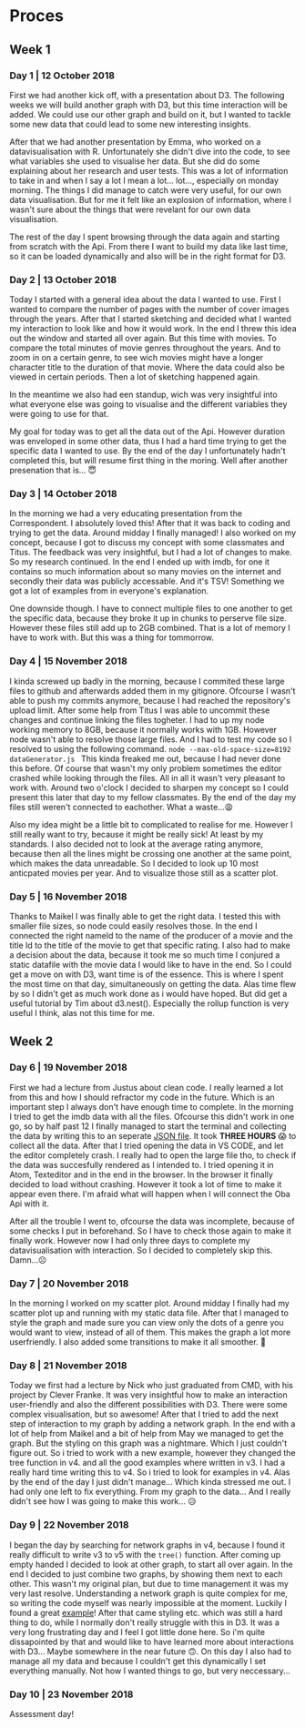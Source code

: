 # Proces 


## Week 1


### Day 1 | 12 October 2018

First we had another kick off, with a presentation about D3. The following weeks we will build another graph with D3, but this time interaction will be added. We could use our other graph and build on it, but I wanted to tackle some new data that could lead to some new interesting insights. 

After that we had another presentation by Emma, who worked on a datavisualisation with R. Unfortunately she didn't dive into the code, to see what variables she used to visualise her data. But she did do some explaining about her research and user tests. This was a lot of information to take in and when I say a lot I mean a lot... lot..., especially on monday morning. The things I did manage to catch were very useful, for our own data visualisation. But for me it felt like an explosion of information, where I wasn't sure about the things that were revelant for our own data visualisation.

The rest of the day I spent browsing through the data again and starting from scratch with the Api. From there I want to build my data like last time, so it can be loaded dynamically and also will be in the right format for D3. 


### Day 2 | 13 October 2018

Today I started with a general idea about the data I wanted to use. First I wanted to compare the number of pages with the number of cover images through the years. After that I started sketching and decided what I wanted my interaction to look like and how it would work. In the end I threw this idea out the window and started all over again. But this time with movies. To compare the total minutes of movie genres throughout the years. And to zoom in on a certain genre, to see wich movies might have a longer character title to the duration of that movie. Where the data could also be viewed in certain periods. Then a lot of sketching happened again. 

In the meantime we also had een standup, wich was very insightful into what everyone else was going to visualise and the different variables they were going to use for that. 

My goal for today was to get all the data out of the Api. However duration was enveloped in some other data, thus I had a hard time trying to get the specific data I wanted to use. By the end of the day I unfortunately hadn't completed this, but will resume first thing in the moring. Well after another presenation that is... 😇



### Day 3 | 14 October 2018

In the morning we had a very educating presentation from the Correspondent. I absolutely loved this! After that it was back to coding and trying to get the data. Around midday I finally managed! I also worked on my concept, because I got to discuss my concept with some classmates and Titus. The feedback was very insightful, but I had a lot of changes to make. So my research continued. In the end I ended up with imdb, for one it contains so much information about so many movies on the internet and secondly their data was publicly accessable. And it's TSV! Something we got a lot of examples from in everyone's explanation. 

One downside though. I have to connect multiple files to one another to get the specific data, because they broke it up in chunks to perserve file size. However these files still add up to 2GB combined. That is a lot of memory I have to work with. But this was a thing for tommorrow. 


### Day 4 | 15 November 2018

I kinda screwed up badly in the morning, because I commited these large files to github and afterwards added them in my gitignore. Ofcourse I wasn't able to push my commits anymore, because I had reached the repository's upload limit. After some help from Titus I was able to uncommit these changes and continue linking the files togheter. I had to up my node working memory to 8GB, because it normally works with 1GB. However node wasn't able to resolve those large files. And I had to test my code so I resolved to using the following command. ```node --max-old-space-size=8192 dataGenerator.js ``` This kinda freaked me out, because I had never done this before. Of course that wasn't my only problem sometimes the editor crashed while looking through the files. All in all it wasn't very pleasant to work with. Around two o'clock I decided to sharpen my concept so I could present this later that day to my fellow classmates. By the end of the day my files still weren't connected to eachother. What a waste...😩

Also my idea might be a little bit to complicated to realise for me. However I still really want to try, because it might be really sick! At least by my standards. I also decided not to look at the average rating anymore, because then all the lines might be crossing one another at the same point, which makes the data unreadable. So I decided to look up 10 most anticpated movies per year. And to visualize those still as a scatter plot. 


### Day 5 | 16 November 2018

Thanks to Maikel I was finally able to get the right data. I tested this with smaller file sizes, so node could easily resolves those. In the end I connected the right nameId to the name of the producer of a movie and the title Id to the title of the movie to get that specific rating. I also had to make a decision about the data, because it took me so much time I conjured a static datafile with the movie data I would like to have in the end. So I could get a move on with D3, want time is of the essence. This is where I spent the most time on that day, simultaneously on getting the data. Alas time flew by so I didn't get as much work done as i would have hoped. But did get a useful tutorial by Tim about d3.nest(). Especially the rollup function is very useful I think, alas not this time for me. 




## Week 2


### Day 6 | 19 November 2018

First we had a lecture from Justus about clean code. I really learned a lot from this and how I should refractor my code in the future. Which is an important step I always don't have enough time to complete. In the morning I tried to get the imdb data with all the files. Ofcourse this didn't work in one go, so by half past 12 I finally managed to start the terminal and collecting the data by writing this to an seperate [JSON file](). It took **THREE HOURS** 😱 to collect all the data. After that I tried opening the data in VS CODE, and let the editor completely crash. I really had to open the large file tho, to check if the data was succesfully rendered as I intended to. I tried opening it in Atom, Texteditor and in the end in the browser. In the browser it finally decided to load without crashing. However it took a lot of time to make it appear even there. I'm afraid what will happen when I will connect the Oba Api with it. 

After all the trouble I went to, ofcourse the data was incomplete, because of some checks I put in beforehand. So I have to check those again to make it finally work. However now I had only three days to complete my datavisualisation with interaction. So I decided to completely skip this. Damn...☹️ 


### Day 7 | 20 November 2018

In the morning I worked on my scatter plot. Around midday I finally had my scatter plot up and running with my static data file. After that I managed to style the graph and made sure you can view only the dots of a genre you would want to view, instead of all of them. This makes the graph a lot more userfriendly. I also added some transitions to make it all smoother. 🐙


### Day 8 | 21 November 2018

Today we first had a lecture by Nick who just graduated from CMD, with his project by Clever Franke. It was very insightful how to make an interaction user-friendly and also the different possibilities with D3. There were some complex visualisation, but so awesome! After that I tried to add the next step of interaction to my graph by adding a network graph. In the end with a lot of help from Maikel and a bit of help from May we managed to get the graph. But the styling on this graph was a nightmare. Which I just couldn't figure out. So i tried to work with a new example, however they changed the tree function in v4. and all the good examples where written in v3. I had a really hard time writing this to v4. So i tried to look for examples in v4. Alas by the end of the day I just didn't manage... Which kinda stressed me out. I had only one left to fix everything. From my graph to the data... And I really didn't see how I was going to make this work... 😥


### Day 9 | 22 November 2018

I began the day by searching for network graphs in v4, because I found it really difficult to write v3 to v5 with the ```tree()``` function. After coming up empty handed I decided to look at other graph, to start all over again. In the end I decided to just combine two graphs, by showing them next to each other. This wasn't my original plan, but due to time management it was my very last resolve. Understanding a network graph is quite complex for me, so writing the code myself was nearly impossible at the moment. Luckily I found a great [example]()! After that came styling etc. which was still a hard thing to do, while I normally don't really struggle with this in D3. It was a very long frustrating day and I feel I got little done here. So i'm quite dissapointed by that and would like to have learned more about interactions with D3... Maybe somewhere in the near future 🙃. On this day I also had to manage all my data and because I couldn't get this dynamically I set everything manually. Not how I wanted things to go, but very neccessary...


### Day 10 | 23 November 2018

Assessment day!